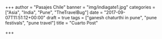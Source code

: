 +++
author = "Pasajes Chile"
banner = "img/indiagate1.jpg"
categories = ["Asia", "India", "Pune", "TheTravelBug"]
date = "2017-09-07T11:51:12+00:00"
draft = true
tags = ["ganesh chaturthi in pune", "pune festivals", "pune travel"]
title = "Cuarto Post"

+++

<!--more-->

